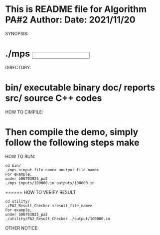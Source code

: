 This is README file for Algorithm PA#2
Author: <b06703025>
Date: 2021/11/20
=====
SYNOPSIS:

./mps <input file name> <output file name>
=====
DIRECTORY:

bin/	  executable binary
doc/	  reports
src/ 	  source C++ codes
======
HOW TO CIMPILE:

Then compile the demo, simply follow the following steps
	make
======
HOW TO RUN:

	cd bin/
	./mps <input file name> <output file name>
	For example,
	under b06703025_pa2
	./mps inputs/100000.in outputs/100000.in
======
HOW TO VERIFY RESULT

	cd utility/
	./PA2_Result_Checker <result_file_name>
	For example,
	under b06703025_pa2
	./utility/PA2_Result_Checker ./output/100000.in

OTHER NOTICE:
